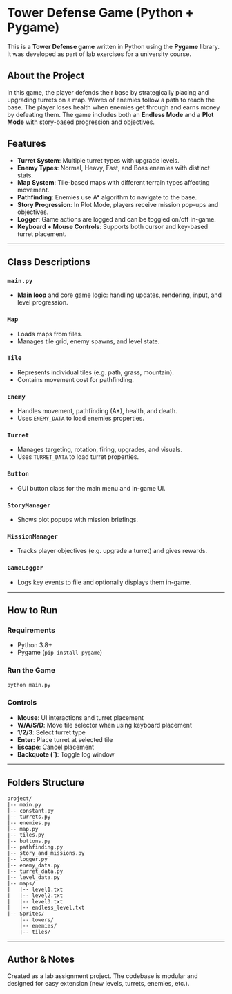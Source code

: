 # Tower Defense Game (Python + Pygame)

This is a **Tower Defense game** written in Python using the **Pygame** library. It was developed as part of lab exercises for a university course.

## About the Project
In this game, the player defends their base by strategically placing and upgrading turrets on a map. Waves of enemies follow a path to reach the base. The player loses health when enemies get through and earns money by defeating them. The game includes both an **Endless Mode** and a **Plot Mode** with story-based progression and objectives.

## Features
- **Turret System**: Multiple turret types with upgrade levels.
- **Enemy Types**: Normal, Heavy, Fast, and Boss enemies with distinct stats.
- **Map System**: Tile-based maps with different terrain types affecting movement.
- **Pathfinding**: Enemies use A* algorithm to navigate to the base.
- **Story Progression**: In Plot Mode, players receive mission pop-ups and objectives.
- **Logger**: Game actions are logged and can be toggled on/off in-game.
- **Keyboard + Mouse Controls**: Supports both cursor and key-based turret placement.

---

## Class Descriptions

### `main.py`
- **Main loop** and core game logic: handling updates, rendering, input, and level progression.

### `Map`
- Loads maps from files.
- Manages tile grid, enemy spawns, and level state.

### `Tile`
- Represents individual tiles (e.g. path, grass, mountain).
- Contains movement cost for pathfinding.

### `Enemy`
- Handles movement, pathfinding (A*), health, and death.
- Uses `ENEMY_DATA` to load enemies properties.

### `Turret`
- Manages targeting, rotation, firing, upgrades, and visuals.
- Uses `TURRET_DATA` to load turret properties.

### `Button`
- GUI button class for the main menu and in-game UI.

### `StoryManager`
- Shows plot popups with mission briefings.

### `MissionManager`
- Tracks player objectives (e.g. upgrade a turret) and gives rewards.

### `GameLogger`
- Logs key events to file and optionally displays them in-game.

---

## How to Run
### Requirements
- Python 3.8+
- Pygame (`pip install pygame`)

### Run the Game
```bash
python main.py
```

### Controls
- **Mouse**: UI interactions and turret placement
- **W/A/S/D**: Move tile selector when using keyboard placement
- **1/2/3**: Select turret type
- **Enter**: Place turret at selected tile
- **Escape**: Cancel placement
- **Backquote (\`)**: Toggle log window

---

## Folders Structure
```
project/
|-- main.py
|-- constant.py
|-- turrets.py
|-- enemies.py
|-- map.py
|-- tiles.py
|-- buttons.py
|-- pathfinding.py
|-- story_and_missions.py
|-- logger.py
|-- enemy_data.py
|-- turret_data.py
|-- level_data.py
|-- maps/
|   |-- level1.txt
|   |-- level2.txt
|   |-- level3.txt
|   |-- endless_level.txt
|-- Sprites/
    |-- towers/
    |-- enemies/
    |-- tiles/
```

---

## Author & Notes
Created as a lab assignment project. The codebase is modular and designed for easy extension (new levels, turrets, enemies, etc.).


